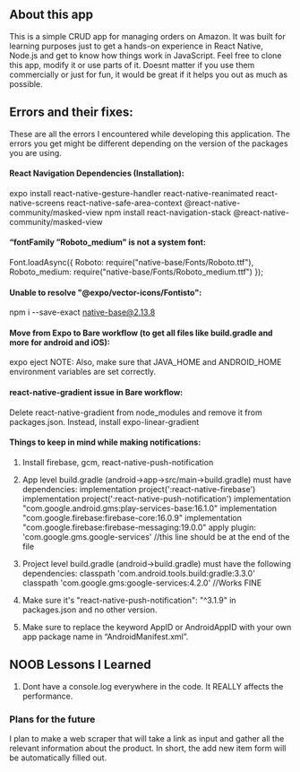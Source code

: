 ## About this app
This is a simple CRUD app for managing orders on Amazon. It was built for learning purposes just to get a hands-on experience in React Native, Node.js and get to know how things work in JavaScript.
Feel free to clone this app, modify it or use parts of it. Doesnt matter if you use them commercially or just for fun, it would be great if it helps you out as much as possible.


## Errors and their fixes:
These are all the errors I encountered while developing this application. The errors you get might be different depending on the version of the packages you are using.

#### React Navigation Dependencies (Installation):
expo install react-native-gesture-handler react-native-reanimated react-native-screens react-native-safe-area-context @react-native-community/masked-view
npm install react-navigation-stack @react-native-community/masked-view

#### “fontFamily ”Roboto_medium" is not a system font:
Font.loadAsync({
   Roboto: require("native-base/Fonts/Roboto.ttf"),
   Roboto_medium: require("native-base/Fonts/Roboto_medium.ttf")
 });

#### Unable to resolve "@expo/vector-icons/Fontisto": 
npm i --save-exact native-base@2.13.8

#### Move from Expo to Bare workflow (to get all files like build.gradle and more for android and iOS):
expo eject
NOTE: Also, make sure that JAVA_HOME and ANDROID_HOME environment variables are set correctly.

#### react-native-gradient issue in Bare workflow:
Delete react-native-gradient from node_modules and remove it from packages.json. Instead, install expo-linear-gradient

#### Things to keep in mind while making notifications:
1. Install firebase, gcm, react-native-push-notification

2. App level build.gradle (android->app->src/main->build.gradle) must have dependencies:
   implementation project(':react-native-firebase')
   implementation project(':react-native-push-notification')
   implementation "com.google.android.gms:play-services-base:16.1.0"
   implementation "com.google.firebase:firebase-core:16.0.9"
   implementation "com.google.firebase:firebase-messaging:19.0.0"
   apply plugin: 'com.google.gms.google-services' //this line should be at the end of the file

3. Project level build.gradle (android->build.gradle) must have the following dependencies:
   classpath 'com.android.tools.build:gradle:3.3.0'
   classpath 'com.google.gms:google-services:4.2.0' //Works FINE

4. Make sure it's "react-native-push-notification": "^3.1.9" in packages.json and no other version.

5. Make sure to replace the keyword AppID or AndroidAppID with your own app package name in “AndroidManifest.xml”.

## NOOB Lessons I Learned
1. Dont have a console.log everywhere in the code. It REALLY affects the performance.

### Plans for the future
I plan to make a web scraper that will take a link as input and gather all the relevant information about the product. In short, the add new item form will be automatically filled out.
